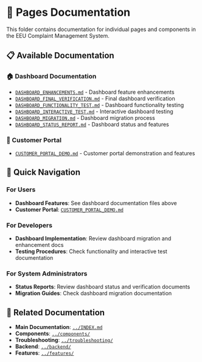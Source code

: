 # 📄 Pages Documentation

This folder contains documentation for individual pages and components in the EEU Complaint Management System.

## 📋 Available Documentation

### 🏠 Dashboard Documentation
- [`DASHBOARD_ENHANCEMENTS.md`](DASHBOARD_ENHANCEMENTS.md) - Dashboard feature enhancements
- [`DASHBOARD_FINAL_VERIFICATION.md`](DASHBOARD_FINAL_VERIFICATION.md) - Final dashboard verification
- [`DASHBOARD_FUNCTIONALITY_TEST.md`](DASHBOARD_FUNCTIONALITY_TEST.md) - Dashboard functionality testing
- [`DASHBOARD_INTERACTIVE_TEST.md`](DASHBOARD_INTERACTIVE_TEST.md) - Interactive dashboard testing
- [`DASHBOARD_MIGRATION.md`](DASHBOARD_MIGRATION.md) - Dashboard migration process
- [`DASHBOARD_STATUS_REPORT.md`](DASHBOARD_STATUS_REPORT.md) - Dashboard status and features

### 👥 Customer Portal
- [`CUSTOMER_PORTAL_DEMO.md`](CUSTOMER_PORTAL_DEMO.md) - Customer portal demonstration and features

## 🎯 Quick Navigation

### For Users
- **Dashboard Features**: See dashboard documentation files above
- **Customer Portal**: [`CUSTOMER_PORTAL_DEMO.md`](CUSTOMER_PORTAL_DEMO.md)

### For Developers
- **Dashboard Implementation**: Review dashboard migration and enhancement docs
- **Testing Procedures**: Check functionality and interactive test documentation

### For System Administrators
- **Status Reports**: Review dashboard status and verification documents
- **Migration Guides**: Check dashboard migration documentation

## 🔗 Related Documentation

- **Main Documentation**: [`../INDEX.md`](../INDEX.md)
- **Components**: [`../components/`](../components/)
- **Troubleshooting**: [`../troubleshooting/`](../troubleshooting/)
- **Backend**: [`../backend/`](../backend/)
- **Features**: [`../features/`](../features/)